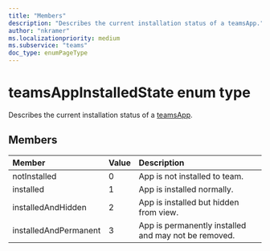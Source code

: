 ```yaml
---
title: "Members"
description: "Describes the current installation status of a teamsApp."
author: "nkramer"
ms.localizationpriority: medium
ms.subservice: "teams"
doc_type: enumPageType
---
```


# teamsAppInstalledState enum type



Describes the current installation status of a [teamsApp](teamsapp.md).

## Members

| Member | Value| Description |
|:---------------|:--------|:----------|
|notInstalled|0|App is not installed to team.|
|installed|1|App is installed normally.|
|installedAndHidden|2|App is installed but hidden from view.|
|installedAndPermanent|3|App is permanently installed and may not be removed.|

